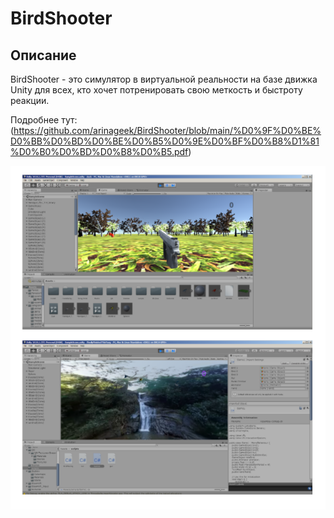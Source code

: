 # BirdShooter

## Описание

BirdShooter - это симулятор в виртуальной реальности на базе движка Unity для всех, 
кто хочет потренировать свою меткость и быстроту реакции.

Подробнее тут: (https://github.com/arinageek/BirdShooter/blob/main/%D0%9F%D0%BE%D0%BB%D0%BD%D0%BE%D0%B5%D0%9E%D0%BF%D0%B8%D1%81%D0%B0%D0%BD%D0%B8%D0%B5.pdf)

![imageUnity](VR.png)
